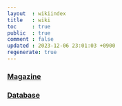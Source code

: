```yaml
---
layout  : wikiindex
title   : wiki
toc     : true
public  : true
comment : false
updated : 2023-12-06 23:01:03 +0900
regenerate: true
---
```


### [Magazine](/magazine)

### [Database](/database)